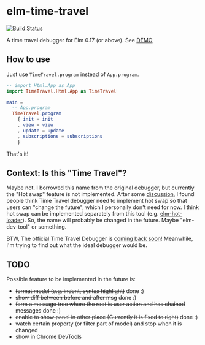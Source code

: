 # elm-time-travel

[![Build Status](https://travis-ci.org/jinjor/elm-time-travel.svg)](https://travis-ci.org/jinjor/elm-time-travel)

A time travel debugger for Elm 0.17 (or above). See [DEMO](http://jinjor.github.io/elm-time-travel/)

## How to use

Just use `TimeTravel.program` instead of `App.program`.

```elm
-- import Html.App as App
import TimeTravel.Html.App as TimeTravel

main =
  -- App.program
  TimeTravel.program
    { init = init
    , view = view
    , update = update
    , subscriptions = subscriptions
    }
```

That's it!

## Context: Is this "Time Travel"?

Maybe not. I borrowed this name from the original debugger, but currently the "Hot swap" feature is not implemented. After some [discussion](https://groups.google.com/forum/#!searchin/elm-discuss/debugger/elm-discuss/vtDxwvsL7DE/_G1jrjLUAQAJ), I found people think Time Travel debugger need to implement hot swap so that users can "change the future", which I personally don't need for now. I think hot swap can be implemented separately from this tool (e.g. [elm-hot-loader](https://github.com/fluxxu/elm-hot-loader)). So, the name will probably be changed in the future. Maybe "elm-dev-tool" or something.

BTW, The official Time Travel Debugger is [coming back soon](https://github.com/elm-lang/elm-reactor#note-about-time-travel)! Meanwhile, I'm trying to find out what the ideal debugger would be.


## TODO

Possible feature to be implemented in the future is:

* <strike>format model (e.g. indent, syntax highlight)</strike> done :)
* <strike>show diff between before and after msg</strike> done :)
* <strike>form a message tree where the root is user action and has chained messages</strike> done :)
* <strike>enable to show panel in other place (Currently it is fixed to right)</strike> done :)
* watch certain property (or filter part of model) and stop when it is changed
* show in Chrome DevTools
